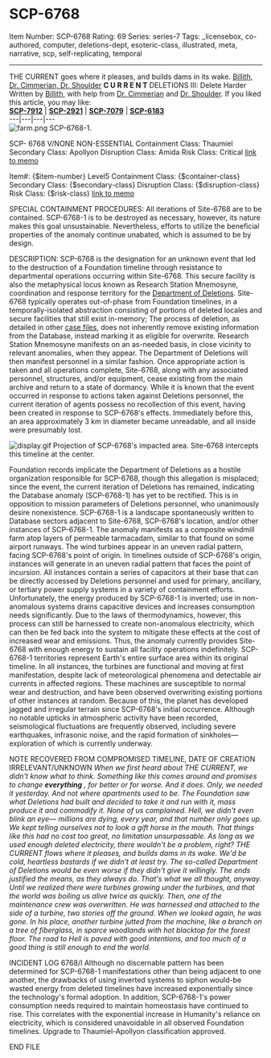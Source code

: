 # SCP-6768
Item Number: SCP-6768
Rating: 69
Series: series-7
Tags: _licensebox, co-authored, computer, deletions-dept, esoteric-class, illustrated, meta, narrative, scp, self-replicating, temporal

---

THE CURRENT goes where it pleases, and builds dams in its wake.
[Billith, Dr. Cimmerian, Dr. Shoulder](javascript:;)
**C U R R E N T**
DELETIONS III: Delete Harder
Written by [Billith](https://scp-wiki.wikidot.com/sr-researcher-james-a-harkness-personnel-file), with help from [Dr. Cimmerian](https://scp-wiki.wikidot.com/dr-cimmerian-s-personnel-file) and [Dr. Shoulder](/scp-6442).
If you liked this article, you may like:  
**[SCP-7912](/scp-7912)** | **[SCP-2921](/scp-2921)** | **[SCP-7079](/scp-7079)** | **[SCP-6183](/scp-6183)**  
---|---|---|---  
![farm.png](https://scp-wiki.wdfiles.com/local--files/scp-6768/farm.png)
SCP-6768-1.
  

SCP- 6768
V/NONE
NON-ESSENTIAL
Containment Class:
Thaumiel
Secondary Class:
Apollyon
Disruption Class:
Amida
Risk Class:
Critical
[link to memo](/classification-committee-memo)  

Item#: {$item-number}
Level5
Containment Class:
{$container-class}
Secondary Class:
{$secondary-class}
Disruption Class:
{$disruption-class}
Risk Class:
{$risk-class}
[link to memo](/classification-committee-memo)  

  

SPECIAL CONTAINMENT PROCEDURES: All iterations of Site-6768 are to be contained. SCP-6768-1 is to be destroyed as necessary, however, its nature makes this goal unsustainable. Nevertheless, efforts to utilize the beneficial properties of the anomaly continue unabated, which is assumed to be by design.
  

DESCRIPTION: SCP-6768 is the designation for an unknown event that led to the destruction of a Foundation timeline through resistance to departmental operations occurring within Site-6768. This secure facility is also the metaphysical locus known as Research Station Mnemosyne, coordination and response territory for the [Department of Deletions](/deleted).
Site-6768 typically operates out-of-phase from Foundation timelines, in a temporally-isolated abstraction consisting of portions of deleted locales and secure facilities that still exist in-memory; The process of deletion, as detailed in other [case files](/scp-6183), does not inherently remove existing information from the Database, instead marking it as eligible for overwrite.
Research Station Mnemosyne manifests on an as-needed basis, in close vicinity to relevant anomalies, when they appear. The Department of Deletions will then manifest personnel in a similar fashion. Once appropriate action is taken and all operations complete, Site-6768, along with any associated personnel, structures, and/or equipment, cease existing from the main archive and return to a state of dormancy.
While it is known that the event occurred in response to actions taken against Deletions personnel, the current iteration of agents possess no recollection of this event, having been created in response to SCP-6768's effects. Immediately before this, an area approximately 3 km in diameter became unreadable, and all inside were presumably lost.
  

![display.gif](https://scp-wiki.wdfiles.com/local--files/scp-6768/display.gif)
Projection of SCP-6768's impacted area. Site-6768 intercepts this timeline at the center.
  

Foundation records implicate the Department of Deletions as a hostile organization responsible for SCP-6768, though this allegation is misplaced; since the event, the current iteration of Deletions has remained, indicating the Database anomaly (SCP-6768-1) has yet to be rectified. This is in opposition to mission parameters of Deletions personnel, who unanimously desire nonexistence.
SCP-6768-1 is a landscape spontaneously written to Database sectors adjacent to Site-6768, SCP-6768's location, and/or other instances of SCP-6768-1. The anomaly manifests as a composite windmill farm atop layers of permeable tarmacadam, similar to that found on some airport runways. The wind turbines appear in an uneven radial pattern, facing SCP-6768's point of origin. In timelines outside of SCP-6768's origin, instances will generate in an uneven radial pattern that faces the point of incursion. All instances contain a series of capacitors at their base that can be directly accessed by Deletions personnel and used for primary, ancillary, or tertiary power supply systems in a variety of containment efforts. Unfortunately, the energy produced by SCP-6768-1 is inverted; use in non-anomalous systems drains capacitive devices and increases consumption needs significantly. Due to the laws of thermodynamics, however, this process can still be harnessed to create non-anomalous electricity, which can then be fed back into the system to mitigate these effects at the cost of increased wear and emissions. Thus, the anomaly currently provides Site-6768 with enough energy to sustain all facility operations indefinitely.
SCP-6768-1 territories represent Earth's entire surface area within its original timeline. In all instances, the turbines are functional and moving at first manifestation, despite lack of meteorological phenomena and detectable air currents in affected regions. These machines are susceptible to normal wear and destruction, and have been observed overwriting existing portions of other instances at random. Because of this, the planet has developed jagged and irregular terrain since SCP-6768's initial occurrence.
Although no notable upticks in atmospheric activity have been recorded, seismological fluctuations are frequently observed, including severe earthquakes, infrasonic noise, and the rapid formation of sinkholes— exploration of which is currently underway.
  

NOTE RECOVERED FROM COMPROMISED TIMELINE, DATE OF CREATION IRRELEVANT/UNKNOWN
_When we first heard about THE CURRENT, we didn't know what to think. Something like this comes around and promises to change **everything** , for better or for worse. And it does. Only, we needed it yesterday. And not where apartments used to be._
_The Foundation saw what Deletions had built and decided to take it and run with it, mass produce it and commodify it. None of us complained. Hell, we didn't even blink an eye— millions are dying, every year, and that number only goes up._
_We kept telling ourselves not to look a gift horse in the mouth. That things like this had no cost too great, no limitation unsurpassable. As long as we used enough deleted electricity, there wouldn't be a problem, right? THE CURRENT flows where it pleases, and builds dams in its wake. We'd be cold, heartless bastards if we didn't at least try. The so-called Department of Deletions would be even worse if they didn't give it willingly. The ends justified the means, as they always do._
_That's what we all thought, anyway. Until we realized there were turbines growing under the turbines, and that the world was boiling us alive twice as quickly._
_Then, one of the maintenance crew was overwritten. He was harnessed and attached to the side of a turbine, two stories off the ground. When we looked again, he was gone. In his place, another turbine jutted from the machine, like a branch on a tree of fiberglass, in sparce woodlands with hot blacktop for the forest floor._
_The road to Hell is paved with good intentions, and too much of a good thing is still enough to end the world._
  

INCIDENT LOG 6768/I
Although no discernable pattern has been determined for SCP-6768-1 manifestations other than being adjacent to one another, the drawbacks of using inverted systems to siphon would-be wasted energy from deleted timelines have increased exponentially since the technology's formal adoption. In addition, SCP-6768-1's power consumption needs required to maintain homeostasis have continued to rise. This correlates with the exponential increase in Humanity's reliance on electricity, which is considered unavoidable in all observed Foundation timelines.
Upgrade to Thaumiel-Apollyon classification approved.
  

END FILE
  
  
